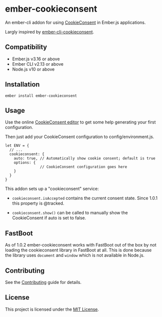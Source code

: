 ember-cookieconsent
==============================================================================

An ember-cli addon for using [CookieConsent](https://github.com/osano/cookieconsent) in Ember.js applications.

Largly inspired by [ember-cli-cookieconsent](https://www.npmjs.com/package/ember-cli-cookieconsent).


Compatibility
------------------------------------------------------------------------------

* Ember.js v3.16 or above
* Ember CLI v2.13 or above
* Node.js v10 or above


Installation
------------------------------------------------------------------------------

```
ember install ember-cookieconsent
```


Usage
------------------------------------------------------------------------------

Use the online [CookieConsent editor](https://www.osano.com/cookieconsent/download/) to get some help generating your first configuration.

Then just add your CookieConsent configuration to config/environment.js.

```
let ENV = {
  // ...
  cookieconsent: {
    auto: true, // Automatically show cookie consent; default is true
    options: {
                // CookieConsent configuration goes here
    }
  }
}
```

This addon sets up a "cookieconsent" service:
* `cookieconsent.isAccepted` contains the current consent state. Since 1.0.1 this property is @tracked.

* `cookieconsent.show()` can be called to manually show the CookieConsent if auto is set to false.


FastBoot
------------------------------------------------------------------------------

As of 1.0.2 ember-cookieconsent works with FastBoot out of the box by not loading the cookieconsent library in FastBoot at all. This is done because the library uses `document` and `window` which is not available in Node.js.


Contributing
------------------------------------------------------------------------------

See the [Contributing](CONTRIBUTING.md) guide for details.


License
------------------------------------------------------------------------------

This project is licensed under the [MIT License](LICENSE.md).
